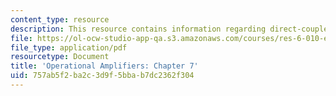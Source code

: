 ```yaml
---
content_type: resource
description: This resource contains information regarding direct-coupled amplifiers.
file: https://ol-ocw-studio-app-qa.s3.amazonaws.com/courses/res-6-010-electronic-feedback-systems-spring-2013/757ab5f2ba2c3d9f5bbab7dc2362f304_MITRES_6-010S13_chap07.pdf
file_type: application/pdf
resourcetype: Document
title: 'Operational Amplifiers: Chapter 7'
uid: 757ab5f2-ba2c-3d9f-5bba-b7dc2362f304
---
```

